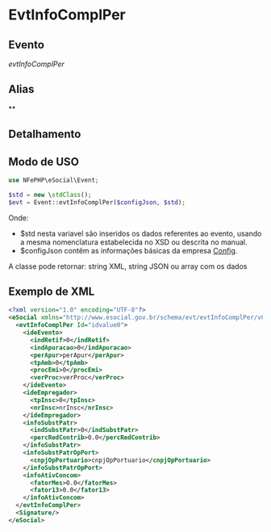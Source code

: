 # EvtInfoComplPer

## Evento
 *evtInfoComplPer*

## Alias
 **


## Detalhamento



## Modo de USO

```php
use NFePHP\eSocial\Event;

$std = new \stdClass();
$evt = Event::evtInfoComplPer($configJson, $std);
```

Onde:
- $std nesta variavel são inseridos os dados referentes ao evento, usando a mesma nomenclatura estabelecida no XSD ou descrita no manual.
- $configJson contêm as informações básicas da empresa [Config](Config.md).

A classe pode retornar: string XML, string JSON ou array com os dados


## Exemplo de XML

```xml
<?xml version="1.0" encoding="UTF-8"?>
<eSocial xmlns="http://www.esocial.gov.br/schema/evt/evtInfoComplPer/v02_02_01" xmlns:xsi="http://www.w3.org/2001/XMLSchema-instance" xsi:schemaLocation="http://www.esocial.gov.br/schema/evt/evtInfoComplPer/v02_02_01 ../schemes/evtInfoComplPer.xsd ">
  <evtInfoComplPer Id="idvalue0">
    <ideEvento>
      <indRetif>0</indRetif>
      <indApuracao>0</indApuracao>
      <perApur>perApur</perApur>
      <tpAmb>0</tpAmb>
      <procEmi>0</procEmi>
      <verProc>verProc</verProc>
    </ideEvento>
    <ideEmpregador>
      <tpInsc>0</tpInsc>
      <nrInsc>nrInsc</nrInsc>
    </ideEmpregador>
    <infoSubstPatr>
      <indSubstPatr>0</indSubstPatr>
      <percRedContrib>0.0</percRedContrib>
    </infoSubstPatr>
    <infoSubstPatrOpPort>
      <cnpjOpPortuario>cnpjOpPortuario</cnpjOpPortuario>
    </infoSubstPatrOpPort>
    <infoAtivConcom>
      <fatorMes>0.0</fatorMes>
      <fator13>0.0</fator13>
    </infoAtivConcom>
  </evtInfoComplPer>
  <Signature/>
</eSocial>

```
